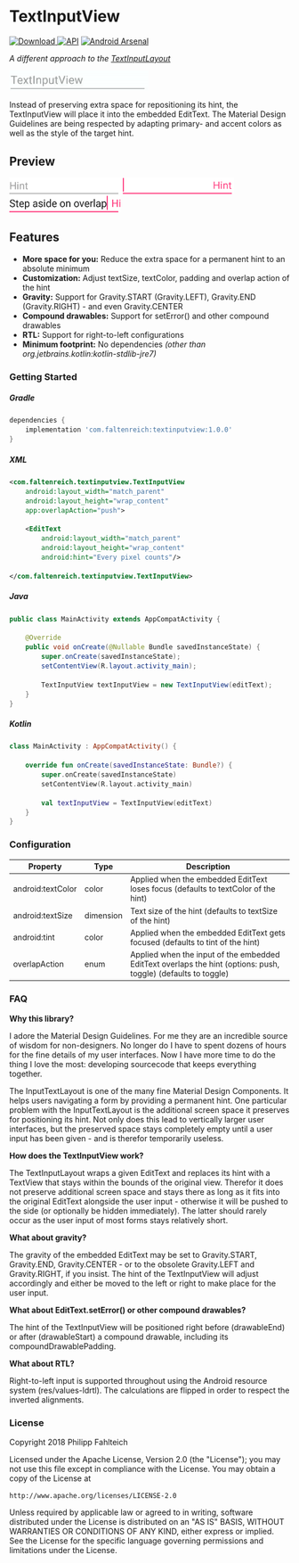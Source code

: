 # TextInputView

[ ![Download](https://api.bintray.com/packages/faltenreich/maven/TextInputView/images/download.svg) ](https://bintray.com/faltenreich/maven/TextInputView/_latestVersion) [![API](https://img.shields.io/badge/API-14%2B-brightgreen.svg?style=flat)](https://android-arsenal.com/api?level=14) [![Android Arsenal]( https://img.shields.io/badge/Android%20Arsenal-TextInputView-green.svg?style=flat )](https://android-arsenal.com/details/1/6981)

*A different approach to the [TextInputLayout](https://developer.android.com/reference/android/support/design/widget/TextInputLayout.html)*

<img src="./images/preview.gif" width="250">

Instead of preserving extra space for repositioning its hint, the TextInputView will place it into the embedded EditText.
The Material Design Guidelines are being respected by adapting primary- and accent colors as well as the style of the target hint.

## Preview

<img src="./images/preview_unfocused.png" width="200">

<img src="./images/preview_focused.png" width="200">

<img src="./images/preview_overlap.png" width="200">

## Features
- **More space for you:** Reduce the extra space for a permanent hint to an absolute minimum
- **Customization:** Adjust textSize, textColor, padding and overlap action of the hint
- **Gravity:** Support for Gravity.START (Gravity.LEFT), Gravity.END (Gravity.RIGHT) - and even Gravity.CENTER
- **Compound drawables:** Support for setError() and other compound drawables
- **RTL:** Support for right-to-left configurations
- **Minimum footprint:** No dependencies *(other than org.jetbrains.kotlin:kotlin-stdlib-jre7)*

### Getting Started

##### Gradle
```gradle
dependencies {
    implementation 'com.faltenreich:textinputview:1.0.0'
}
```

##### XML
```xml
<com.faltenreich.textinputview.TextInputView
    android:layout_width="match_parent"
    android:layout_height="wrap_content"
    app:overlapAction="push">
    
    <EditText
        android:layout_width="match_parent"
        android:layout_height="wrap_content"
        android:hint="Every pixel counts"/>
        
</com.faltenreich.textinputview.TextInputView>
```

##### Java
```java
public class MainActivity extends AppCompatActivity {
    
    @Override
    public void onCreate(@Nullable Bundle savedInstanceState) {
        super.onCreate(savedInstanceState);
        setContentView(R.layout.activity_main);
        
        TextInputView textInputView = new TextInputView(editText);
    }
}

```

##### Kotlin
```kotlin
class MainActivity : AppCompatActivity() {
    
    override fun onCreate(savedInstanceState: Bundle?) {
        super.onCreate(savedInstanceState)
        setContentView(R.layout.activity_main)
        
        val textInputView = TextInputView(editText)
    }
}
```

### Configuration

Property | Type | Description
--- | --- | ---
android:textColor | color | Applied when the embedded EditText loses focus (defaults to textColor of the hint)
android:textSize | dimension | Text size of the hint (defaults to textSize of the hint)
android:tint | color | Applied when the embedded EditText gets focused (defaults to tint of the hint)
overlapAction | enum | Applied when the input of the embedded EditText overlaps the hint (options: push, toggle) (defaults to toggle)

### FAQ

**Why this library?**

I adore the Material Design Guidelines. For me they are an incredible source of wisdom for non-designers.
No longer do I have to spent dozens of hours for the fine details of my user interfaces.
Now I have more time to do the thing I love the most: developing sourcecode that keeps everything together.

The InputTextLayout is one of the many fine Material Design Components.
It helps users navigating a form by providing a permanent hint.
One particular problem with the InputTextLayout is the additional screen space it preserves for positioning its hint.
Not only does this lead to vertically larger user interfaces, 
but the preserved space stays completely empty until a user input has been given - and is therefor temporarily useless.

**How does the TextInputView work?**

The TextInputLayout wraps a given EditText and replaces its hint with a TextView that stays within the bounds of the original view.
Therefor it does not preserve additional screen space and stays there as long as it fits into the original EditText alongside the user input - 
otherwise it will be pushed to the side (or optionally be hidden immediately).
The latter should rarely occur as the user input of most forms stays relatively short.

**What about gravity?**

The gravity of the embedded EditText may be set to Gravity.START, Gravity.END, Gravity.CENTER -
or to the obsolete Gravity.LEFT and Gravity.RIGHT, if you insist.
The hint of the TextInputView will adjust accordingly and either be moved to the left or right to make place for the user input.

**What about EditText.setError() or other compound drawables?**

The hint of the TextInputView will be positioned right before (drawableEnd) or after (drawableStart) a compound drawable, 
including its compoundDrawablePadding.

**What about RTL?**

Right-to-left input is supported throughout using the Android resource system (res/values-ldrtl).
The calculations are flipped in order to respect the inverted alignments.

### License

Copyright 2018 Philipp Fahlteich

Licensed under the Apache License, Version 2.0 (the "License");
you may not use this file except in compliance with the License.
You may obtain a copy of the License at

    http://www.apache.org/licenses/LICENSE-2.0

Unless required by applicable law or agreed to in writing, software
distributed under the License is distributed on an "AS IS" BASIS,
WITHOUT WARRANTIES OR CONDITIONS OF ANY KIND, either express or implied.
See the License for the specific language governing permissions and
limitations under the License.